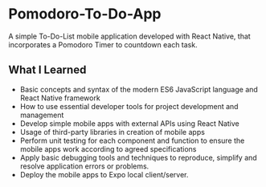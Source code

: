 # Pomodoro-To-Do-App
A simple To-Do-List mobile application developed with React Native, that incorporates a Pomodoro Timer to countdown each task.

## What I Learned
* Basic concepts and syntax of the modern ES6 JavaScript language and React Native framework
* How to use essential developer tools for project development and management
* Develop simple mobile apps with external APIs using React Native
* Usage of third-party libraries in creation of mobile apps
* Perform unit testing for each component and function to ensure the mobile apps work according to agreed specifications
* Apply basic debugging tools and techniques to reproduce, simplify and resolve application errors or problems.
* Deploy the mobile apps to Expo local client/server.
